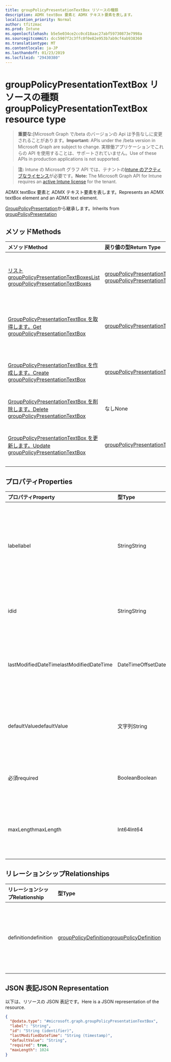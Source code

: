 ```yaml
---
title: groupPolicyPresentationTextBox リソースの種類
description: ADMX textBox 要素と ADMX テキスト要素を表します。
localization_priority: Normal
author: tfitzmac
ms.prod: Intune
ms.openlocfilehash: b5e5e034ce2cc0cd18aac27abf59730873e7998a
ms.sourcegitcommit: dcc5907f2c3ffc0f0e82e953b7ab9cf4ab938360
ms.translationtype: MT
ms.contentlocale: ja-JP
ms.lasthandoff: 01/23/2019
ms.locfileid: "29430380"
---
```

# <a name="grouppolicypresentationtextbox-resource-type"></a><span data-ttu-id="fa259-103">groupPolicyPresentationTextBox リソースの種類</span><span class="sxs-lookup"><span data-stu-id="fa259-103">groupPolicyPresentationTextBox resource type</span></span>

> <span data-ttu-id="fa259-104">**重要な:**[Microsoft Graph で/beta のバージョンの Api は予告なしに変更されることがあります。</span><span class="sxs-lookup"><span data-stu-id="fa259-104">**Important:** APIs under the /beta version in Microsoft Graph are subject to change.</span></span> <span data-ttu-id="fa259-105">実稼働アプリケーションでこれらの API を使用することは、サポートされていません。</span><span class="sxs-lookup"><span data-stu-id="fa259-105">Use of these APIs in production applications is not supported.</span></span>

> <span data-ttu-id="fa259-106">**注:** Intune の Microsoft グラフ API では、テナントの[Intune のアクティブなライセンス](https://go.microsoft.com/fwlink/?linkid=839381)が必要です。</span><span class="sxs-lookup"><span data-stu-id="fa259-106">**Note:** The Microsoft Graph API for Intune requires an [active Intune license](https://go.microsoft.com/fwlink/?linkid=839381) for the tenant.</span></span>

<span data-ttu-id="fa259-107">ADMX textBox 要素と ADMX テキスト要素を表します。</span><span class="sxs-lookup"><span data-stu-id="fa259-107">Represents an ADMX textBox element and an ADMX text element.</span></span>


<span data-ttu-id="fa259-108">[GroupPolicyPresentation](../resources/intune-grouppolicy-grouppolicypresentation.md)から継承します。</span><span class="sxs-lookup"><span data-stu-id="fa259-108">Inherits from [groupPolicyPresentation](../resources/intune-grouppolicy-grouppolicypresentation.md)</span></span>

## <a name="methods"></a><span data-ttu-id="fa259-109">メソッド</span><span class="sxs-lookup"><span data-stu-id="fa259-109">Methods</span></span>
|<span data-ttu-id="fa259-110">メソッド</span><span class="sxs-lookup"><span data-stu-id="fa259-110">Method</span></span>|<span data-ttu-id="fa259-111">戻り値の型</span><span class="sxs-lookup"><span data-stu-id="fa259-111">Return Type</span></span>|<span data-ttu-id="fa259-112">説明</span><span class="sxs-lookup"><span data-stu-id="fa259-112">Description</span></span>|
|:---|:---|:---|
|[<span data-ttu-id="fa259-113">リスト groupPolicyPresentationTextBoxes</span><span class="sxs-lookup"><span data-stu-id="fa259-113">List groupPolicyPresentationTextBoxes</span></span>](../api/intune-grouppolicy-grouppolicypresentationtextbox-list.md)|<span data-ttu-id="fa259-114">[groupPolicyPresentationTextBox](../resources/intune-grouppolicy-grouppolicypresentationtextbox.md)コレクション</span><span class="sxs-lookup"><span data-stu-id="fa259-114">[groupPolicyPresentationTextBox](../resources/intune-grouppolicy-grouppolicypresentationtextbox.md) collection</span></span>|<span data-ttu-id="fa259-115">[GroupPolicyPresentationTextBox](../resources/intune-grouppolicy-grouppolicypresentationtextbox.md)オブジェクトのプロパティと関係を一覧表示します。</span><span class="sxs-lookup"><span data-stu-id="fa259-115">List properties and relationships of the [groupPolicyPresentationTextBox](../resources/intune-grouppolicy-grouppolicypresentationtextbox.md) objects.</span></span>|
|[<span data-ttu-id="fa259-116">GroupPolicyPresentationTextBox を取得します。</span><span class="sxs-lookup"><span data-stu-id="fa259-116">Get groupPolicyPresentationTextBox</span></span>](../api/intune-grouppolicy-grouppolicypresentationtextbox-get.md)|[<span data-ttu-id="fa259-117">groupPolicyPresentationTextBox</span><span class="sxs-lookup"><span data-stu-id="fa259-117">groupPolicyPresentationTextBox</span></span>](../resources/intune-grouppolicy-grouppolicypresentationtextbox.md)|<span data-ttu-id="fa259-118">[GroupPolicyPresentationTextBox](../resources/intune-grouppolicy-grouppolicypresentationtextbox.md)オブジェクトのプロパティと関係を参照してください。</span><span class="sxs-lookup"><span data-stu-id="fa259-118">Read properties and relationships of the [groupPolicyPresentationTextBox](../resources/intune-grouppolicy-grouppolicypresentationtextbox.md) object.</span></span>|
|[<span data-ttu-id="fa259-119">GroupPolicyPresentationTextBox を作成します。</span><span class="sxs-lookup"><span data-stu-id="fa259-119">Create groupPolicyPresentationTextBox</span></span>](../api/intune-grouppolicy-grouppolicypresentationtextbox-create.md)|[<span data-ttu-id="fa259-120">groupPolicyPresentationTextBox</span><span class="sxs-lookup"><span data-stu-id="fa259-120">groupPolicyPresentationTextBox</span></span>](../resources/intune-grouppolicy-grouppolicypresentationtextbox.md)|<span data-ttu-id="fa259-121">新しい[groupPolicyPresentationTextBox](../resources/intune-grouppolicy-grouppolicypresentationtextbox.md)オブジェクトを作成します。</span><span class="sxs-lookup"><span data-stu-id="fa259-121">Create a new [groupPolicyPresentationTextBox](../resources/intune-grouppolicy-grouppolicypresentationtextbox.md) object.</span></span>|
|[<span data-ttu-id="fa259-122">GroupPolicyPresentationTextBox を削除します。</span><span class="sxs-lookup"><span data-stu-id="fa259-122">Delete groupPolicyPresentationTextBox</span></span>](../api/intune-grouppolicy-grouppolicypresentationtextbox-delete.md)|<span data-ttu-id="fa259-123">なし</span><span class="sxs-lookup"><span data-stu-id="fa259-123">None</span></span>|<span data-ttu-id="fa259-124">の[groupPolicyPresentationTextBox](../resources/intune-grouppolicy-grouppolicypresentationtextbox.md)を削除します。</span><span class="sxs-lookup"><span data-stu-id="fa259-124">Deletes a [groupPolicyPresentationTextBox](../resources/intune-grouppolicy-grouppolicypresentationtextbox.md).</span></span>|
|[<span data-ttu-id="fa259-125">GroupPolicyPresentationTextBox を更新します。</span><span class="sxs-lookup"><span data-stu-id="fa259-125">Update groupPolicyPresentationTextBox</span></span>](../api/intune-grouppolicy-grouppolicypresentationtextbox-update.md)|[<span data-ttu-id="fa259-126">groupPolicyPresentationTextBox</span><span class="sxs-lookup"><span data-stu-id="fa259-126">groupPolicyPresentationTextBox</span></span>](../resources/intune-grouppolicy-grouppolicypresentationtextbox.md)|<span data-ttu-id="fa259-127">[GroupPolicyPresentationTextBox](../resources/intune-grouppolicy-grouppolicypresentationtextbox.md)オブジェクトのプロパティを更新します。</span><span class="sxs-lookup"><span data-stu-id="fa259-127">Update the properties of a [groupPolicyPresentationTextBox](../resources/intune-grouppolicy-grouppolicypresentationtextbox.md) object.</span></span>|

## <a name="properties"></a><span data-ttu-id="fa259-128">プロパティ</span><span class="sxs-lookup"><span data-stu-id="fa259-128">Properties</span></span>
|<span data-ttu-id="fa259-129">プロパティ</span><span class="sxs-lookup"><span data-stu-id="fa259-129">Property</span></span>|<span data-ttu-id="fa259-130">型</span><span class="sxs-lookup"><span data-stu-id="fa259-130">Type</span></span>|<span data-ttu-id="fa259-131">説明</span><span class="sxs-lookup"><span data-stu-id="fa259-131">Description</span></span>|
|:---|:---|:---|
|<span data-ttu-id="fa259-132">label</span><span class="sxs-lookup"><span data-stu-id="fa259-132">label</span></span>|<span data-ttu-id="fa259-133">String</span><span class="sxs-lookup"><span data-stu-id="fa259-133">String</span></span>|<span data-ttu-id="fa259-134">プレゼンテーションの任意のエンティティのローカライズされたテキスト ラベルです。</span><span class="sxs-lookup"><span data-stu-id="fa259-134">Localized text label for any presentation entity.</span></span> <span data-ttu-id="fa259-135">既定値は空です。</span><span class="sxs-lookup"><span data-stu-id="fa259-135">The default value is empty.</span></span> <span data-ttu-id="fa259-136">[GroupPolicyPresentation](../resources/intune-grouppolicy-grouppolicypresentation.md)から継承されました。</span><span class="sxs-lookup"><span data-stu-id="fa259-136">Inherited from [groupPolicyPresentation](../resources/intune-grouppolicy-grouppolicypresentation.md)</span></span>|
|<span data-ttu-id="fa259-137">id</span><span class="sxs-lookup"><span data-stu-id="fa259-137">id</span></span>|<span data-ttu-id="fa259-138">String</span><span class="sxs-lookup"><span data-stu-id="fa259-138">String</span></span>|<span data-ttu-id="fa259-139">エンティティのキー。</span><span class="sxs-lookup"><span data-stu-id="fa259-139">Key of the entity.</span></span> <span data-ttu-id="fa259-140">[GroupPolicyPresentation](../resources/intune-grouppolicy-grouppolicypresentation.md)から継承されました。</span><span class="sxs-lookup"><span data-stu-id="fa259-140">Inherited from [groupPolicyPresentation](../resources/intune-grouppolicy-grouppolicypresentation.md)</span></span>|
|<span data-ttu-id="fa259-141">lastModifiedDateTime</span><span class="sxs-lookup"><span data-stu-id="fa259-141">lastModifiedDateTime</span></span>|<span data-ttu-id="fa259-142">DateTimeOffset</span><span class="sxs-lookup"><span data-stu-id="fa259-142">DateTimeOffset</span></span>|<span data-ttu-id="fa259-143">日付と時刻、エンティティが最後に修正されました。</span><span class="sxs-lookup"><span data-stu-id="fa259-143">The date and time the entity was last modified.</span></span> <span data-ttu-id="fa259-144">[GroupPolicyPresentation](../resources/intune-grouppolicy-grouppolicypresentation.md)から継承されました。</span><span class="sxs-lookup"><span data-stu-id="fa259-144">Inherited from [groupPolicyPresentation](../resources/intune-grouppolicy-grouppolicypresentation.md)</span></span>|
|<span data-ttu-id="fa259-145">defaultValue</span><span class="sxs-lookup"><span data-stu-id="fa259-145">defaultValue</span></span>|<span data-ttu-id="fa259-146">文字列</span><span class="sxs-lookup"><span data-stu-id="fa259-146">String</span></span>|<span data-ttu-id="fa259-147">テキスト ボックスに表示される既定の文字列をローカライズします。</span><span class="sxs-lookup"><span data-stu-id="fa259-147">Localized default string displayed in the text box.</span></span> <span data-ttu-id="fa259-148">既定値は空です。</span><span class="sxs-lookup"><span data-stu-id="fa259-148">The default value is empty.</span></span>|
|<span data-ttu-id="fa259-149">必須</span><span class="sxs-lookup"><span data-stu-id="fa259-149">required</span></span>|<span data-ttu-id="fa259-150">Boolean</span><span class="sxs-lookup"><span data-stu-id="fa259-150">Boolean</span></span>|<span data-ttu-id="fa259-151">テキスト ボックスに値を入力するための要件。</span><span class="sxs-lookup"><span data-stu-id="fa259-151">Requirement to enter a value in the text box.</span></span> <span data-ttu-id="fa259-152">既定値は false です。</span><span class="sxs-lookup"><span data-stu-id="fa259-152">Default value is false.</span></span>|
|<span data-ttu-id="fa259-153">maxLength</span><span class="sxs-lookup"><span data-stu-id="fa259-153">maxLength</span></span>|<span data-ttu-id="fa259-154">Int64</span><span class="sxs-lookup"><span data-stu-id="fa259-154">Int64</span></span>|<span data-ttu-id="fa259-155">テキスト文字の最大数を指定する符号なし整数。</span><span class="sxs-lookup"><span data-stu-id="fa259-155">An unsigned integer that specifies the maximum number of text characters.</span></span> <span data-ttu-id="fa259-156">1023 を既定値には。</span><span class="sxs-lookup"><span data-stu-id="fa259-156">Default value is 1023.</span></span>|

## <a name="relationships"></a><span data-ttu-id="fa259-157">リレーションシップ</span><span class="sxs-lookup"><span data-stu-id="fa259-157">Relationships</span></span>
|<span data-ttu-id="fa259-158">リレーションシップ</span><span class="sxs-lookup"><span data-stu-id="fa259-158">Relationship</span></span>|<span data-ttu-id="fa259-159">型</span><span class="sxs-lookup"><span data-stu-id="fa259-159">Type</span></span>|<span data-ttu-id="fa259-160">説明</span><span class="sxs-lookup"><span data-stu-id="fa259-160">Description</span></span>|
|:---|:---|:---|
|<span data-ttu-id="fa259-161">definition</span><span class="sxs-lookup"><span data-stu-id="fa259-161">definition</span></span>|[<span data-ttu-id="fa259-162">groupPolicyDefinition</span><span class="sxs-lookup"><span data-stu-id="fa259-162">groupPolicyDefinition</span></span>](../resources/intune-grouppolicy-grouppolicydefinition.md)|<span data-ttu-id="fa259-163">プレゼンテーションに関連付けられているグループ ポリシーの定義です。</span><span class="sxs-lookup"><span data-stu-id="fa259-163">The group policy definition associated with the presentation.</span></span> <span data-ttu-id="fa259-164">[GroupPolicyPresentation](../resources/intune-grouppolicy-grouppolicypresentation.md)から継承されました。</span><span class="sxs-lookup"><span data-stu-id="fa259-164">Inherited from [groupPolicyPresentation](../resources/intune-grouppolicy-grouppolicypresentation.md)</span></span>|

## <a name="json-representation"></a><span data-ttu-id="fa259-165">JSON 表記</span><span class="sxs-lookup"><span data-stu-id="fa259-165">JSON Representation</span></span>
<span data-ttu-id="fa259-166">以下は、リソースの JSON 表記です。</span><span class="sxs-lookup"><span data-stu-id="fa259-166">Here is a JSON representation of the resource.</span></span>
<!-- {
  "blockType": "resource",
  "keyProperty": "id",
  "@odata.type": "microsoft.graph.groupPolicyPresentationTextBox"
}
-->
``` json
{
  "@odata.type": "#microsoft.graph.groupPolicyPresentationTextBox",
  "label": "String",
  "id": "String (identifier)",
  "lastModifiedDateTime": "String (timestamp)",
  "defaultValue": "String",
  "required": true,
  "maxLength": 1024
}
```




